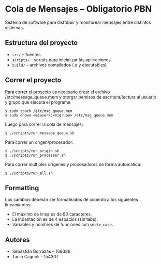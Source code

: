 # Cola de Mensajes – Obligatorio PBN

Sistema de software para distribuir y monitorear mensajes entre distintos
sistemas.

## Estructura del proyecto

* `src/` – fuentes
* `scripts/` – scripts para inicializar las aplicaciones
* `build/` – archivos compilados (.o y ejecutables)

## Correr el proyecto

Para correr el proyecto es necesario crear el archivo /etc/message_queue.mem y
otorgar pemisos de escritura/lectura al usuario y grupo que ejecuta el programa.

```
$ sudo touch /etc/msg_queue.mem
$ sudo chown <miuser>:<migrupo> /etc/msg_queue.mem
```

Luego para correr la cola de mensajes:

```
$ ./scripts/run_message_queue.sh
```

Para correr un orígen/procesador:

```
$ ./scripts/run_origin.sh
$ ./scripts/run_processor.sh
```

Para correr múltiples orígenes y procesadores de forma automática:

```
$ ./scripts/run_all.sh
```

## Formatting

Los cambios deberán ser formateados de acuerdo a los siguientes lineamientos:

* El máximo de línea es de 80 caracteres.
* La indentación es de 4 espacios (sin tabs).
* Variables y nombres de funciones con `snake_case`.

## Autores

* Sebastián Borrazás – 166089
* Tania Cagnoli – 154307
